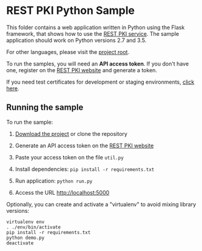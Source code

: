 REST PKI Python Sample
======================

This folder contains a web application written in Python using the Flask framework, that shows how to use the
[REST PKI service](https://pki.rest/). The sample application should work on Python versions 2.7 and 3.5.

For other languages, please visit the [project root](https://github.com/LacunaSoftware/RestPkiSamples).

To run the samples, you will need an **API access token**. If you don't have one, register on the
[REST PKI website](https://pki.rest/) and generate a token.

If you need test certificates for development or staging environments, [click here](https://github.com/LacunaSoftware/RestPkiSamples#test-certificates).

Running the sample
------------------

To run the sample:

1. [Download the project](https://github.com/LacunaSoftware/RestPkiSamples/archive/master.zip)
   or clone the repository

2. Generate an API access token on the [REST PKI website](https://pki.rest/)

3. Paste your access token on the file `util.py`
   
4. Install dependencies: `pip install -r requirements.txt`

5. Run application: `python run.py`

6. Access the URL [http://localhost:5000](http://localhost:5000)

Optionally, you can create and activate a "virtualenv" to avoid mixing library versions:

    virtualenv env
    . ./env/bin/activate
    pip install -r requirements.txt
    python demo.py
    deactivate
